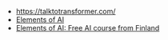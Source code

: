 - https://talktotransformer.com/
- [Elements of AI](https://www.elementsofai.com/)
- [Elements of AI: Free AI course from Finland](https://www.elementsofai.com/)
